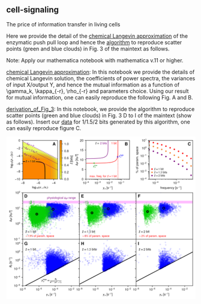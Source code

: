 ## cell-signaling
The price of information transfer in living cells

Here we provide the detail of the [chemical Langevin approximation](https://github.com/hincz-lab/cell-signaling/blob/master/chemical_Langevin_approximation.nb) of the enzymatic push pull loop and hence the [algorithm](https://github.com/hincz-lab/cell-signaling/blob/master/derivation_of_Fig_3_D-I.nb) to reproduce scatter points (green and blue clouds) in Fig. 3 of the maintext as follows.

Note: Apply our mathematica notebook with mathematica v.11 or higher.


[chemical Langevin approximation](https://github.com/hincz-lab/cell-signaling/blob/master/chemical_Langevin_approximation.nb): In this notebook we provide the details of chemical Langevin solution, the coefficients of power spectra, the variances of input X/output Y, and hence the mutual information as a function of \gamma_k, \kappa_{-r}, \rho_{-r} and parameters choice. Using our result for mutual information, one can easily reproduce the following Fig. A and B.     

[derivation_of_Fig_3](https://github.com/hincz-lab/cell-signaling/blob/master/derivation_of_Fig_3_D-I.nb): In this notebook, we provide the algorithm to reproduce scatter points (green and blue clouds) in Fig. 3 D to I of the maintext (show as follows). Insert our [data](https://github.com/hincz-lab/cell-signaling/tree/master/data) for 1/1.5/2 bits generated by this algorithm, one can easily reproduce figure C. 

![Image of clouds](https://github.com/hincz-lab/cell-signaling/blob/master/clouds.png)
